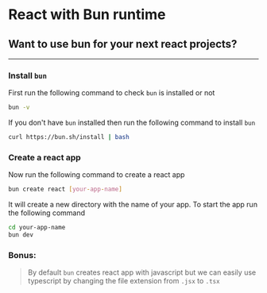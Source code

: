 # React with Bun runtime

## Want to use bun for your next react projects?

---

### Install `bun`

First run the following command to check `bun` is installed or not

```sh
bun -v
```

If you don't have `bun` installed then run the following command to install `bun`

```sh
curl https://bun.sh/install | bash
```

### Create a react app

Now run the following command to create a react app

```sh
bun create react [your-app-name]
```

It will create a new directory with the name of your app. To start the app run the following command

```sh
cd your-app-name
bun dev
```

### Bonus:

> By default `bun` creates react app with javascript but we can easily use typescript by changing the file extension from `.jsx` to `.tsx`
